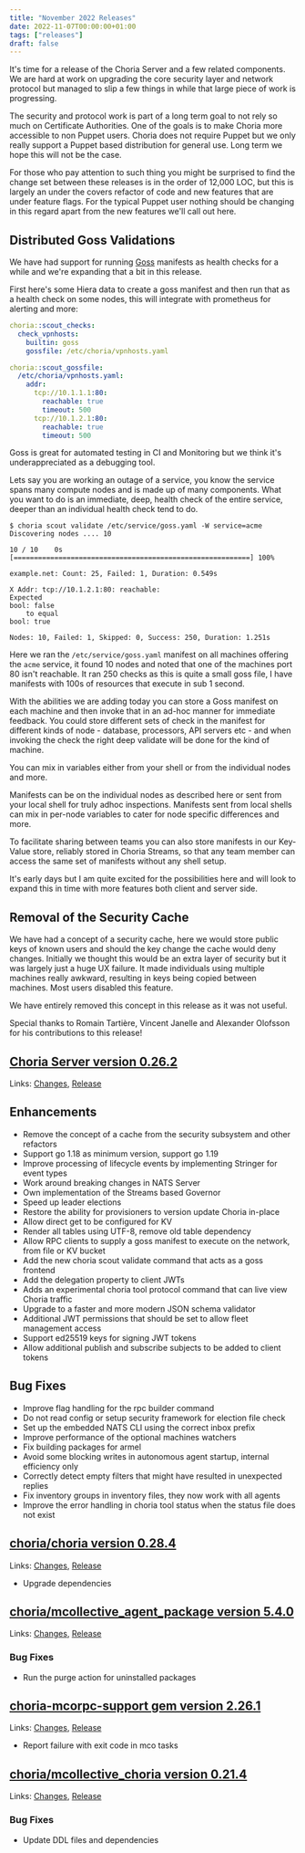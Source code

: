 ```yaml
---
title: "November 2022 Releases"
date: 2022-11-07T00:00:00+01:00
tags: ["releases"]
draft: false
---
```


It's time for a release of the Choria Server and a few related components.  We are hard at work on upgrading
the core security layer and network protocol but managed to slip a few things in while that large piece of
work is progressing.

The security and protocol work is part of a long term goal to not rely so much on Certificate Authorities.
One of the goals is to make Choria more accessible to non Puppet users.  Choria does not require Puppet but
we only really support a Puppet based distribution for general use. Long term we hope this will not be the case.

For those who pay attention to such thing you might be surprised to find the change set between these releases
is in the order of 12,000 LOC, but this is largely an under the covers refactor of code and new features that
are under feature flags. For the typical Puppet user nothing should be changing in this regard apart from the
new features we'll call out here.

## Distributed Goss Validations

We have had support for running [Goss](https://github.com/aelsabbahy/goss) manifests as health checks for a
while and we're expanding that a bit in this release.

First here's some Hiera data to create a goss manifest and then run that as a health check on some nodes,
this will integrate with prometheus for alerting and more:

```yaml
choria::scout_checks:
  check_vpnhosts:
    builtin: goss
    gossfile: /etc/choria/vpnhosts.yaml

choria::scout_gossfile:
  /etc/choria/vpnhosts.yaml:
    addr:
      tcp://10.1.1.1:80:
        reachable: true
        timeout: 500
      tcp://10.1.2.1:80:
        reachable: true
        timeout: 500
```

Goss is great for automated testing in CI and Monitoring but we think it's underappreciated as a debugging
tool.

Lets say you are working an outage of a service, you know the service spans many compute nodes and is made
up of many components. What you want to do is an immediate, deep, health check of the entire service, deeper
than an individual health check tend to do.

```nohighlight
$ choria scout validate /etc/service/goss.yaml -W service=acme
Discovering nodes .... 10

10 / 10    0s [==========================================================] 100%

example.net: Count: 25, Failed: 1, Duration: 0.549s

X Addr: tcp://10.1.2.1:80: reachable:
Expected
bool: false
	to equal
bool: true

Nodes: 10, Failed: 1, Skipped: 0, Success: 250, Duration: 1.251s
```

Here we ran the `/etc/service/goss.yaml` manifest on all machines offering the `acme` service, it found
10 nodes and noted that one of the machines port 80 isn't reachable. It ran 250 checks as this is quite
a small goss file, I have manifests with 100s of resources that execute in sub 1 second.

With the abilities we are adding today you can store a Goss manifest on each machine and then invoke that
in an ad-hoc manner for immediate feedback. You could store different sets of check in the manifest for
different kinds of node - database, processors, API servers etc - and when invoking the check the right deep
validate will be done for the kind of machine.

You can mix in variables either from your shell or from the individual nodes and more.

Manifests can be on the individual nodes as described here or sent from your local shell for truly adhoc inspections.
Manifests sent from local shells can mix in per-node variables to cater for node specific differences and more.

To facilitate sharing between teams you can also store manifests in our Key-Value store, reliably stored in
Choria Streams, so that any team member can access the same set of manifests without any shell setup.

It's early days but I am quite excited for the possibilities here and will look to expand this in time with
more features both client and server side.

## Removal of the Security Cache

We have had a concept of a security cache, here we would store public keys of known users and should the key
change the cache would deny changes. Initially we thought this would be an extra layer of security but it was
largely just a huge UX failure. It made individuals using multiple machines really awkward, resulting in keys
being copied between machines. Most users disabled this feature.

We have entirely removed this concept in this release as it was not useful.

Special thanks to Romain Tartière, Vincent Janelle and Alexander Olofsson for his contributions to this release!

<!--more-->
## [Choria Server version 0.26.2](https://github.com/choria-io/go-choria)

Links: [Changes](https://github.com/choria-io/go-choria/compare/v0.26.1...v0.26.2), [Release](https://github.com/choria-io/go-choria/releases/tag/v0.26.2)

## Enhancements

* Remove the concept of a cache from the security subsystem and other refactors
* Support go 1.18 as minimum version, support go 1.19
* Improve processing of lifecycle events by implementing Stringer for event types
* Work around breaking changes in NATS Server
* Own implementation of the Streams based Governor
* Speed up leader elections
* Restore the ability for provisioners to version update Choria in-place
* Allow direct get to be configured for KV
* Render all tables using UTF-8, remove old table dependency
* Allow RPC clients to supply a goss manifest to execute on the network, from file or KV bucket
* Add the new choria scout validate command that acts as a goss frontend
* Add the delegation property to client JWTs
* Adds an experimental choria tool protocol command that can live view Choria traffic
* Upgrade to a faster and more modern JSON schema validator
* Additional JWT permissions that should be set to allow fleet management access
* Support ed25519 keys for signing JWT tokens
* Allow additional publish and subscribe subjects to be added to client tokens

## Bug Fixes

* Improve flag handling for the rpc builder command
* Do not read config or setup security framework for election file check
* Set up the embedded NATS CLI using the correct inbox prefix
* Improve performance of the optional machines watchers
* Fix building packages for armel
* Avoid some blocking writes in autonomous agent startup, internal efficiency only
* Correctly detect empty filters that might have resulted in unexpected replies
* Fix inventory groups in inventory files, they now work with all agents
* Improve the error handling in choria tool status when the status file does not exist

## [choria/choria version 0.28.4](https://forge.puppet.com/choria/choria)

Links: [Changes](https://github.com/choria-io/puppet-choria/compare/0.28.3...0.28.4), [Release](https://forge.puppet.com/choria/mcollective_choria/0.28.4/readme)

* Upgrade dependencies


## [choria/mcollective_agent_package version 5.4.0](https://forge.puppet.com/choria/mcollective_agent_package)

Links: [Changes](https://github.com/choria-plugins/package-agent/compare/5.3.0...5.4.0), [Release](https://forge.puppet.com/choria/mcollective_agent_package/5.4.0/readme)

### Bug Fixes

* Run the purge action for uninstalled packages

## [choria-mcorpc-support gem version 2.26.1](https://rubygems.org/gems/choria-mcorpc-support)

Links: [Changes](https://github.com/choria-io/mcorpc-ruby-support/compare/2.26.0...2.26.1), [Release](https://rubygems.org/gems/choria-mcorpc-support/versions/2.26.1)

* Report failure with exit code in mco tasks

## [choria/mcollective_choria version 0.21.4](https://forge.puppet.com/choria/mcollective_choria)

Links: [Changes](https://github.com/choria-io/mcollective-choria/compare/0.21.3...0.21.4), [Release](https://forge.puppet.com/choria/mcollective_choria/0.21.4/readme)

### Bug Fixes

* Update DDL files and dependencies
